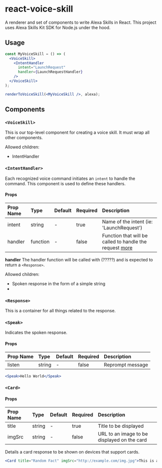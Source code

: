 # react-voice-skill
A renderer and set of components to write Alexa Skills in React. This project uses Alexa Skills Kit SDK for Node.js under the hood.

## Usage

```jsx
const MyVoiceSkill = () => (
  <VoiceSkill>
    <IntentHandler
      intent="LaunchRequest"
      handler={LaunchRequestHandler}
    />
  </VoiceSkill>
);

renderToVoiceSkill(<MyVoiceSkill />, alexa);
```

## Components

### `<VoiceSkill>`

This is our top-level component for creating a voice skill. It must wrap all other components.

Allowed children:
 - IntentHandler

### `<IntentHandler>`

Each recognized voice command initiates an `intent` to handle the command. This component is used to define these handlers.

#### Props

Prop Name | Type | Default  | Required | Description
:-------- | :--- | :------- | :------- | :----------
intent | string | - | true | Name of the intent (ie: 'LaunchRequest')
handler | function | - | false | Function that will be called to handle the request [more](#handler)

**handler**
The handler function will be called with (?????) and is expected to return a `<Response>`.

Allowed children:
- Spoken response in the form of a simple string
- <Response>

### `<Response>`

This is a container for all things related to the response.

### `<Speak>`

Indicates the spoken response.

#### Props

Prop Name | Type | Default  | Required | Description
:-------- | :--- | :------- | :------- | :----------
listen | string | - | false | Reprompt message


```jsx
<Speak>Hello World</Speak>
```


### `<Card>`

#### Props

Prop Name | Type | Default  | Required | Description
:-------- | :--- | :------- | :------- | :----------
title | string | - | true | Title to be displayed
imgSrc | string | - | false | URL to an image to be displayed on the card

Details a card response to be shown on devices that support cards.

```jsx
<Card title="Random Fact" imgSrc="http://example.com/img.jpg">This is a random fact about bananas.</Card>
```